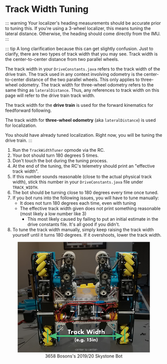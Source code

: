 # Track Width Tuning

::: warning
Your localizer's heading measurements should be accurate prior to tuning this. If you're using a 3-wheel localizer, this means tuning the lateral distance. Otherwise, the heading should come directly from the IMU.
:::

::: tip
A long clarification because this can get slightly confusion.
Just to clarify, there are two types of track width that you may see. Track width is the center-to-center distance from two parallel wheels.

The track width in your `DriveConstants.java` refers to the track width of the drive train.
The track used in any context involving odometry is the center-to-center distance of the two parallel wheels. This only applies to three-wheel odometry. The track width for three-wheel odometry refers to the same thing as `lateralDistance`.
Thus, any references to track width on this page will refer to the drive train track width.

The track width for the **drive train** is used for the forward kinematics for feedforward following.

The track width for **three-wheel odometry** (aka `lateralDistance`) is used for localization.

You should have already tuned localization. Right now, you will be tuning the drive train.
:::

1. Run the `TrackWidthTuner` opmode via the RC.
2. Your bot should turn 180 degrees 5 times.
3. Don't touch the bot during the tuning process.
4. At the end of the tuning, the RC's telemetry should print an "effective track width".
5. If this number sounds reasonable (close to the actual physical track width), stick this number in your `DriveConstants.java` file under `TRACK_WIDTH`.
6. The bot should be turning close to 180 degrees every time once tuned.
7. If you bot runs into the following issues, you will have to tune manually:
   - It does not turn 180 degrees each time, even with tuning
   - The effective track width given does not print something reasonable (most likely a low number like 3)
     - This most likely caused by failing to put an initial estimate in the drive constants file. It's all good if you didn't.
8. To tune the track width manually, simply keep raising the track width yourself until it turns 180 degrees. If it overshoots, lower the track width.

<figure align="center">
    <img src="./assets/drive-constants/wes-bot-edit-half.jpg">
    <figcaption class="mt-2 text-sm text-gray-600">3658 Bosons's 2019/20 Skystone Bot</figcaption>
</figure>
